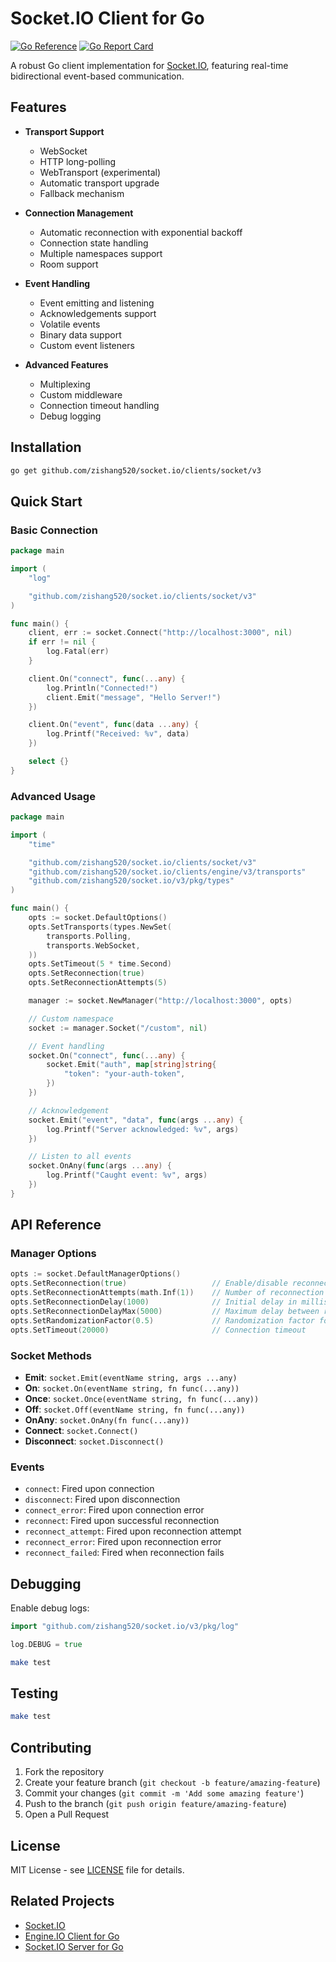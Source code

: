 # Socket.IO Client for Go

[![Go Reference](https://pkg.go.dev/badge/github.com/zishang520/socket.io/clients/socket/v3.svg)](https://pkg.go.dev/github.com/zishang520/socket.io/clients/socket/v3)
[![Go Report Card](https://goreportcard.com/badge/github.com/zishang520/socket.io/clients/socket/v3)](https://goreportcard.com/report/github.com/zishang520/socket.io/clients/socket/v3)

A robust Go client implementation for [Socket.IO](https://socket.io/), featuring real-time bidirectional event-based communication.

## Features

- **Transport Support**
  - WebSocket
  - HTTP long-polling
  - WebTransport (experimental)
  - Automatic transport upgrade
  - Fallback mechanism

- **Connection Management**
  - Automatic reconnection with exponential backoff
  - Connection state handling
  - Multiple namespaces support
  - Room support

- **Event Handling**
  - Event emitting and listening
  - Acknowledgements support
  - Volatile events
  - Binary data support
  - Custom event listeners

- **Advanced Features**
  - Multiplexing
  - Custom middleware
  - Connection timeout handling
  - Debug logging

## Installation

```bash
go get github.com/zishang520/socket.io/clients/socket/v3
```

## Quick Start

### Basic Connection

```go
package main

import (
    "log"

    "github.com/zishang520/socket.io/clients/socket/v3"
)

func main() {
    client, err := socket.Connect("http://localhost:3000", nil)
    if err != nil {
        log.Fatal(err)
    }

    client.On("connect", func(...any) {
        log.Println("Connected!")
        client.Emit("message", "Hello Server!")
    })

    client.On("event", func(data ...any) {
        log.Printf("Received: %v", data)
    })

    select {}
}
```

### Advanced Usage

```go
package main

import (
    "time"

    "github.com/zishang520/socket.io/clients/socket/v3"
    "github.com/zishang520/socket.io/clients/engine/v3/transports"
    "github.com/zishang520/socket.io/v3/pkg/types"
)

func main() {
    opts := socket.DefaultOptions()
    opts.SetTransports(types.NewSet(
        transports.Polling,
        transports.WebSocket,
    ))
    opts.SetTimeout(5 * time.Second)
    opts.SetReconnection(true)
    opts.SetReconnectionAttempts(5)

    manager := socket.NewManager("http://localhost:3000", opts)

    // Custom namespace
    socket := manager.Socket("/custom", nil)

    // Event handling
    socket.On("connect", func(...any) {
        socket.Emit("auth", map[string]string{
            "token": "your-auth-token",
        })
    })

    // Acknowledgement
    socket.Emit("event", "data", func(args ...any) {
        log.Printf("Server acknowledged: %v", args)
    })

    // Listen to all events
    socket.OnAny(func(args ...any) {
        log.Printf("Caught event: %v", args)
    })
}
```

## API Reference

### Manager Options

```go
opts := socket.DefaultManagerOptions()
opts.SetReconnection(true)                   // Enable/disable reconnection
opts.SetReconnectionAttempts(math.Inf(1))    // Number of reconnection attempts
opts.SetReconnectionDelay(1000)              // Initial delay in milliseconds
opts.SetReconnectionDelayMax(5000)           // Maximum delay between reconnections
opts.SetRandomizationFactor(0.5)             // Randomization factor for delays
opts.SetTimeout(20000)                       // Connection timeout
```

### Socket Methods

- **Emit**: `socket.Emit(eventName string, args ...any)`
- **On**: `socket.On(eventName string, fn func(...any))`
- **Once**: `socket.Once(eventName string, fn func(...any))`
- **Off**: `socket.Off(eventName string, fn func(...any))`
- **OnAny**: `socket.OnAny(fn func(...any))`
- **Connect**: `socket.Connect()`
- **Disconnect**: `socket.Disconnect()`

### Events

- `connect`: Fired upon connection
- `disconnect`: Fired upon disconnection
- `connect_error`: Fired upon connection error
- `reconnect`: Fired upon successful reconnection
- `reconnect_attempt`: Fired upon reconnection attempt
- `reconnect_error`: Fired upon reconnection error
- `reconnect_failed`: Fired when reconnection fails

## Debugging

Enable debug logs:


```go
import "github.com/zishang520/socket.io/v3/pkg/log"

log.DEBUG = true
```

```bash
make test
```

## Testing

```bash
make test
```

## Contributing

1. Fork the repository
2. Create your feature branch (`git checkout -b feature/amazing-feature`)
3. Commit your changes (`git commit -m 'Add some amazing feature'`)
4. Push to the branch (`git push origin feature/amazing-feature`)
5. Open a Pull Request

## License

MIT License - see [LICENSE](LICENSE) file for details.

## Related Projects

- [Socket.IO](https://socket.io/)
- [Engine.IO Client for Go](https://github.com/zishang520/socket.io/tree/v3/clients/engine)
- [Socket.IO Server for Go](https://github.com/zishang520/socket.io/tree/v3/servers/socket)